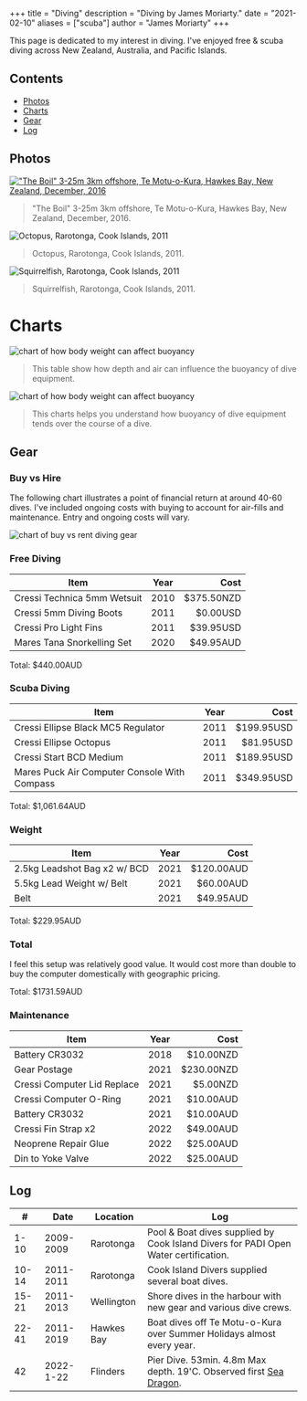 +++
title = "Diving"
description = "Diving by James Moriarty."
date = "2021-02-10"
aliases = ["scuba"]
author = "James Moriarty"
+++

This page is dedicated to my interest in diving. I've enjoyed free & scuba diving across New Zealand, Australia, and Pacific Islands.

## Contents

- [Photos](#photos)
- [Charts](#charts)
- [Gear](#gear)
- [Log](#log)

## Photos

[!["The Boil" 3-25m 3km offshore, Te Motu-o-Kura, Hawkes Bay, New Zealand, December, 2016](/images/diving-hawkes-bay.jpg)](/images/diving-hawkes-bay.jpg)
> "The Boil" 3-25m 3km offshore, Te Motu-o-Kura, Hawkes Bay, New Zealand, December, 2016.

![Octopus, Rarotonga, Cook Islands, 2011](/images/diving-raro-two.jpg)
> Octopus, Rarotonga, Cook Islands, 2011.

![Squirrelfish, Rarotonga, Cook Islands, 2011](/images/diving-raro-one.jpg)
> Squirrelfish, Rarotonga, Cook Islands, 2011.

# Charts

![chart of how body weight can affect buoyancy](/images/diving-weight-chart.png)
<!-- https://docs.google.com/spreadsheets/d/1C2rqTgVQtI3MDU07MTn6Gdh2Mem0eHJZrKK6c7WySC8/edit#gid=0 -->
> This table show how depth and air can influence the buoyancy of dive equipment.

![chart of how body weight can affect buoyancy](/images/diving-weight-chart2.png)
<!-- https://docs.google.com/spreadsheets/d/1C2rqTgVQtI3MDU07MTn6Gdh2Mem0eHJZrKK6c7WySC8/edit#gid=0 -->
> This charts helps you understand how buoyancy of dive equipment tends over the course of a dive.

## Gear

### Buy vs Hire

The following chart illustrates a point of financial return at around 40-60 dives. I've included ongoing costs with buying to account for air-fills and maintenance. Entry and ongoing costs will vary.

![chart of buy vs rent diving gear](/images/diving-buy-vs-rent.png)
<!-- https://docs.google.com/spreadsheets/d/1E23-dx8wTP8lgVMjgnoQr25T7yJ6pzLWsETzZ5nkSck/edit#gid=0 -->

### Free Diving

| Item                         | Year | Cost       |
| ---------------------------- |:----:| ----------:|
| Cressi Technica 5mm Wetsuit  | 2010 | $375.50NZD |
| Cressi 5mm Diving Boots      | 2011 |   $0.00USD |
| Cressi Pro Light Fins        | 2011 |  $39.95USD |
| Mares Tana Snorkelling Set   | 2020 |  $49.95AUD |

Total: $440.00AUD

### Scuba Diving

| Item                                         | Year | Cost       |
| -------------------------------------------- |:----:| ----------:|
| Cressi Ellipse Black MC5 Regulator           | 2011 | $199.95USD |
| Cressi Ellipse Octopus                       | 2011 |  $81.95USD |
| Cressi Start BCD Medium                      | 2011 | $189.95USD |
| Mares Puck Air Computer Console With Compass | 2011 | $349.95USD |

Total: $1,061.64AUD

### Weight

| Item                         | Year | Cost       |
| -----------------------------|:----:| ----------:|
| 2.5kg Leadshot Bag x2 w/ BCD | 2021 | $120.00AUD |
| 5.5kg Lead Weight w/ Belt    | 2021 |  $60.00AUD |
| Belt                         | 2021 |  $49.95AUD |

Total: $229.95AUD

### Total

I feel this setup was relatively good value. It would cost more than double to buy the computer domestically with geographic pricing.

Total: $1731.59AUD

### Maintenance

| Item                         | Year | Cost       |
| -----------------------------|:----:| ----------:|
| Battery CR3032               | 2018 |  $10.00NZD |
| Gear Postage                 | 2021 | $230.00NZD |
| Cressi Computer Lid Replace  | 2021 |   $5.00NZD |
| Cressi Computer O-Ring       | 2021 |  $10.00AUD |
| Battery CR3032               | 2021 |  $10.00AUD |
| Cressi Fin Strap x2          | 2022 |  $49.00AUD |
| Neoprene Repair Glue         | 2022 |  $25.00AUD |
| Din to Yoke Valve            | 2022 |  $25.00AUD |

## Log

| #     | Date      | Location   | Log |
| ----- | --------- | ---------- | --- |
| 1-10  | 2009-2009 | Rarotonga  | Pool & Boat dives supplied by Cook Island Divers for PADI Open Water certification. |
| 10-14 | 2011-2011 | Rarotonga  | Cook Island Divers supplied several boat dives. |
| 15-21 | 2011-2013 | Wellington | Shore dives in the harbour with new gear and various dive crews. |
| 22-41 | 2011-2019 | Hawkes Bay | Boat dives off Te Motu-o-Kura over Summer Holidays almost every year. |
| 42    | 2022-1-22 | Flinders   | Pier Dive. 53min. 4.8m Max depth. 19'C. Observed first [Sea Dragon](https://en.wikipedia.org/wiki/Common_seadragon). |
